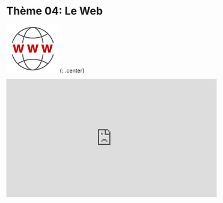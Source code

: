 # Thème 04: Le Web

![](../images/logo_web.png){: .center} 


<p align="center">
<iframe width="560" height="315" src="https://www.youtube.com/embed/GqD6AiaRo3U" title="YouTube video player" frameborder="0" allow="accelerometer; autoplay; clipboard-write; encrypted-media; gyroscope; picture-in-picture" allowfullscreen></iframe>
</p>